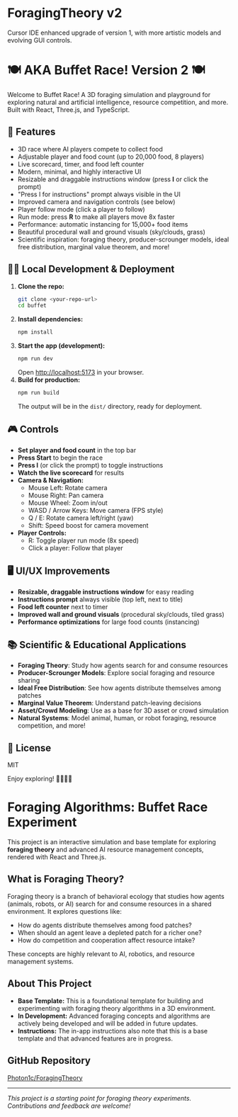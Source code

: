 # ForagingTheory v2

Cursor IDE enhanced upgrade of version 1, with more artistic models and evolving GUI controls.

# 🍽️ AKA Buffet Race! Version 2 🍽️

Welcome to Buffet Race! A 3D foraging simulation and playground for exploring natural and artificial intelligence, resource competition, and more. Built with React, Three.js, and TypeScript.

## 🚀 Features
- 3D race where AI players compete to collect food
- Adjustable player and food count (up to 20,000 food, 8 players)
- Live scorecard, timer, and food left counter
- Modern, minimal, and highly interactive UI
- Resizable and draggable instructions window (press **I** or click the prompt)
- "Press I for instructions" prompt always visible in the UI
- Improved camera and navigation controls (see below)
- Player follow mode (click a player to follow)
- Run mode: press **R** to make all players move 8x faster
- Performance: automatic instancing for 15,000+ food items
- Beautiful procedural wall and ground visuals (sky/clouds, grass)
- Scientific inspiration: foraging theory, producer-scrounger models, ideal free distribution, marginal value theorem, and more!

## 🧑‍💻 Local Development & Deployment

1. **Clone the repo:**
   ```bash
   git clone <your-repo-url>
   cd buffet
   ```
2. **Install dependencies:**
   ```bash
   npm install
   ```
3. **Start the app (development):**
   ```bash
   npm run dev
   ```
   Open [http://localhost:5173](http://localhost:5173) in your browser.
4. **Build for production:**
   ```bash
   npm run build
   ```
   The output will be in the `dist/` directory, ready for deployment.

## 🎮 Controls
- **Set player and food count** in the top bar
- **Press Start** to begin the race
- **Press I** (or click the prompt) to toggle instructions
- **Watch the live scorecard** for results
- **Camera & Navigation:**
  - Mouse Left: Rotate camera
  - Mouse Right: Pan camera
  - Mouse Wheel: Zoom in/out
  - WASD / Arrow Keys: Move camera (FPS style)
  - Q / E: Rotate camera left/right (yaw)
  - Shift: Speed boost for camera movement
- **Player Controls:**
  - R: Toggle player run mode (8x speed)
  - Click a player: Follow that player

## 🖥️ UI/UX Improvements
- **Resizable, draggable instructions window** for easy reading
- **Instructions prompt** always visible (top left, next to title)
- **Food left counter** next to timer
- **Improved wall and ground visuals** (procedural sky/clouds, tiled grass)
- **Performance optimizations** for large food counts (instancing)

## 📚 Scientific & Educational Applications
- **Foraging Theory**: Study how agents search for and consume resources
- **Producer-Scrounger Models**: Explore social foraging and resource sharing
- **Ideal Free Distribution**: See how agents distribute themselves among patches
- **Marginal Value Theorem**: Understand patch-leaving decisions
- **Asset/Crowd Modeling**: Use as a base for 3D asset or crowd simulation
- **Natural Systems**: Model animal, human, or robot foraging, resource competition, and more!

## 📝 License
MIT

Enjoy exploring! 🌱🦉🦆🍎

# Foraging Algorithms: Buffet Race Experiment

This project is an interactive simulation and base template for exploring **foraging theory** and advanced AI resource management concepts, rendered with React and Three.js.

## What is Foraging Theory?
Foraging theory is a branch of behavioral ecology that studies how agents (animals, robots, or AI) search for and consume resources in a shared environment. It explores questions like:
- How do agents distribute themselves among food patches?
- When should an agent leave a depleted patch for a richer one?
- How do competition and cooperation affect resource intake?

These concepts are highly relevant to AI, robotics, and resource management systems.

## About This Project
- **Base Template:** This is a foundational template for building and experimenting with foraging theory algorithms in a 3D environment.
- **In Development:** Advanced foraging concepts and algorithms are actively being developed and will be added in future updates.
- **Instructions:** The in-app instructions also note that this is a base template and that advanced features are in progress.

## GitHub Repository
[Photon1c/ForagingTheory](https://github.com/Photon1c/ForagingTheory)

---

*This project is a starting point for foraging theory experiments. Contributions and feedback are welcome!*

